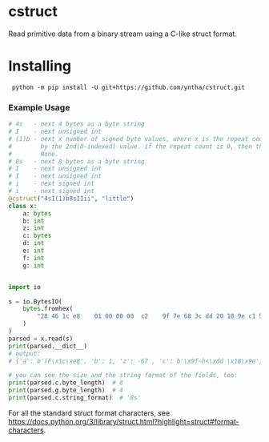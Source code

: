 # cstruct
Read primitive data from a binary stream using a C-like struct format.

# Installing
```
 python -m pip install -U git+https://github.com/yntha/cstruct.git
```

### Example Usage
```py
# 4s   - next 4 bytes as a byte string
# I    - next unsigned int
# (1)b - next x number of signed byte values, where x is the repeat count specified
#        by the 2nd(0-indexed) value. if the repeat count is 0, then this will be
#        None.
# 8s   - next 8 bytes as a byte string
# I    - next unsigned int
# I    - next unsigned int
# i    - next signed int
# i    - next signed int
@cstruct("4sI(1)b8sIIii", "little")
class x:
    a: bytes
    b: int
    z: int
    c: bytes
    d: int
    e: int
    f: int
    g: int


import io

s = io.BytesIO(
    bytes.fromhex(
        "28 46 1c e8    01 00 00 00  c2    9f 7e 68 3c dd 20 18 9e c1 54 92 4a 44 ab 25 be 05 46 eb ff 2c d8 c4 c5"
    )
)
parsed = x.read(s)
print(parsed.__dict__)
# output:
# {'a': b'(F\x1c\xe8', 'b': 1, 'z': -67 , 'c': b'\x9f~h<\xdd \x18\x9e', 'd': 1251103937, 'e': 3190139716, 'f': -1358331, 'g': -976955348}

# you can see the size and the string format of the fields, too:
print(parsed.c.byte_length)  # 8
print(parsed.g.byte_length)  # 4
print(parsed.c.string_format)  # '8s'
```

For all the standard struct format characters, see https://docs.python.org/3/library/struct.html?highlight=struct#format-characters.
